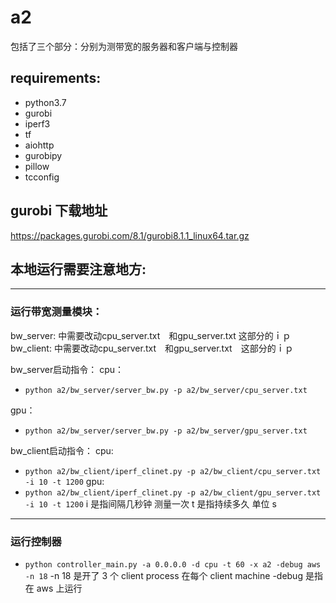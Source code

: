 # a2
包括了三个部分：分别为测带宽的服务器和客户端与控制器

## requirements: 
- python3.7 
- gurobi
- iperf3
- tf
- aiohttp
- gurobipy
- pillow
- tcconfig

## gurobi 下载地址
https://packages.gurobi.com/8.1/gurobi8.1.1_linux64.tar.gz

## 本地运行需要注意地方:
---
### 运行带宽测量模块：　
bw_server: 中需要改动cpu_server.txt　和gpu_server.txt 这部分的ｉｐ
bw_client: 中需要改动cpu_server.txt　和gpu_server.txt　这部分的ｉｐ

bw_server启动指令：
cpu：
- `python a2/bw_server/server_bw.py -p a2/bw_server/cpu_server.txt`

gpu：
-  `python a2/bw_server/server_bw.py -p a2/bw_server/gpu_server.txt`

bw_client启动指令：
cpu: 
- `python a2/bw_client/iperf_clinet.py -p a2/bw_client/cpu_server.txt -i 10 -t 1200`
gpu: 
- `python a2/bw_client/iperf_clinet.py -p a2/bw_client/gpu_server.txt -i 10 -t 1200`
i 是指间隔几秒钟 测量一次
t 是指持续多久 单位 s
---

### 运行控制器
- `python controller_main.py -a 0.0.0.0 -d cpu -t 60 -x a2 -debug aws -n 18`
  -n 18 是开了 3 个 client process 在每个 client machine
 -debug 是指在 aws 上运行
